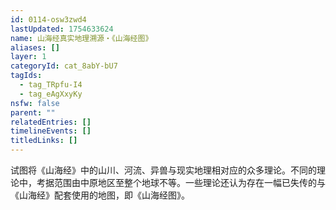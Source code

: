 ```yaml
---
id: 0114-osw3zwd4
lastUpdated: 1754633624
name: 山海经真实地理溯源・《山海经图》
aliases: []
layer: 1
categoryId: cat_8abY-bU7
tagIds:
  - tag_TRpfu-I4
  - tag_eAgXxyKy
nsfw: false
parent: ""
relatedEntries: []
timelineEvents: []
titledLinks: []
---
```


试图将《山海经》中的山川、河流、异兽与现实地理相对应的众多理论。不同的理论中，考据范围由中原地区至整个地球不等。一些理论还认为存在一幅已失传的与《山海经》配套使用的地图，即《山海经图》。